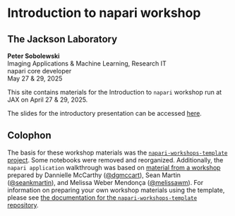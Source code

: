 # Introduction to napari workshop
## The Jackson Laboratory
**Peter Sobolewski**  
Imaging Applications & Machine Learning, Research IT  
napari core developer  
May 27 & 29, 2025


This site contains materials for the Introduction to `napari` workshop
run at JAX on April 27 & 29, 2025.

The slides for the introductory presentation can be accessed [here](https://thejacksonlaboratory.github.io/intro-napari-slides/).

## Colophon

The basis for these workshop materials was the [`napari-workshops-template` project](https://github.com/napari/napari-workshop-template). 
Some notebooks were removed and reorganized. Additionally, the `napari application` walkthrough was based on [material from a workshop](https://github.com/dgmccart/intro-to-napari-workshop) prepared by Dannielle McCarthy ([@dgmccart](https://github.com/dgmccart)), Sean Martin ([@seankmartin](https://github.com/seankmartin)), and Melissa Weber Mendonça ([@melissawm](https://github.com/melissawm)).
For information on preparing your own workshop materials using the template, please see [the documentation for the `napari-workshops-template` repository](https://napari.org/napari-workshop-template/docs/build_your_workshop.html).
